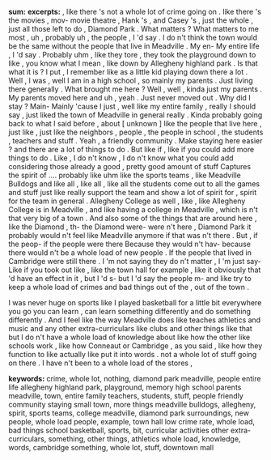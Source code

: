 **sum:**
**excerpts:**
, like there 's not a whole lot of crime going on . like there 's the movies , mov- movie theatre , Hank 's , and Casey 's , just the whole , just all those left to do , Diamond Park .
What matters ? What matters to me most , uh , probably uh , the people , I 'd say . I do n't think the town would be the same without the people that live in Meadville .
My en- My entire life , I 'd say .
Probably uhm , like they tore , they took the playground down to like , you know what I mean , like down by Allegheny highland park . Is that what it is ? I put , I remember like as a little kid playing down there a lot .
Well , I was , well I am in a high school , so mainly my parents . Just living there generally .
What brought me here ? Well , well , kinda just my parents . My parents moved here and uh , yeah . Just never moved out .
Why did I stay ? Main- Mainly 'cause I just , well like my entire family , really I should say , just liked the town of Meadville in general really .
Kinda probably going back to what I said before , about [ unknown ] like the people that live here , just like , just like the neighbors , people , the people in school , the students , teachers and stuff .
Yeah , a friendly community .
Make staying here easier ?
and there are a lot of things to do . But like if , like if you could add more things to do . Like , I do n't know , I do n't know what you could add considering those already a good , pretty good amount of stuff
Captures the spirit of .... probably like uhm like the sports teams , like Meadville Bulldogs and like all , like all , like all the students come out to all the games and stuff just like really support the team and show a lot of spirit for , spirit for the team in general . Allegheny College as well , like , like Allegheny College is in Meadville , and like having a college in Meadville , which is n't that very big of a town .
And also some of the things that are around here , like the Diamond , th- the Diamond were- were n't here , Diamond Park it probably would n't feel like Meadville anymore if that was n't there .
But , if the peop- if the people were there Because they would n't hav- because there would n't be a whole load of new people . If the people that lived in Cambridge were still there .
I 'm not saying they do n't matter , I 'm just say- Like if you took out like , like the town hall for example , like it obviously that 'd have an effect in it , but I 'd s- but I 'd say the people m-
and like try to keep a whole load of crimes and bad things out of the , out of the town .

I was never huge on sports like I played basketball for a little bit
everywhere you go you can learn , can learn something differently and do something differently . And I feel like the way Meadville does like teaches athletics and music and any other extra-curriculars like clubs and other things like that
but I do n't have a whole load of knowledge about like how the other like schools work , like how Conneaut or Cambridge , as you said , like how they function to like actually like put it into words .
not a whole lot of stuff going on there . I have n't been to a whole load of the stores ,

**keywords:**
crime, whole lot, nothing, diamond park
meadville, people
entire life
allegheny highland park, playground, memory
high school
parents
meadville, town, entire family
teachers, students, stuff, people
friendly community
staying
small town, more things
meadville bulldogs, allegheny, spirit, sports teams, college
meadville, diamond park
surroundings, new people, whole load
people, example, town hall
low crime rate, whole load, bad things
school
basketball, sports, bit, curricular activities
other extra-curriculars, something, other things, athletics
whole load, knowledge, words, cambridge
something, whole lot, stuff, downtown mall

